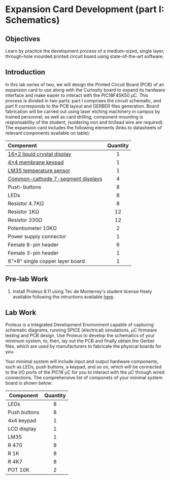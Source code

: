 # Expansion Card Development (part I: Schematics)

## Objectives
Learn by practice the development process of a medium-sized, single layer, through-hole mounted printed circuit board using state-of-the-art software.

## Introduction 
In this lab series of two, we will design the Printed Circuit Board (PCB) of an expansion card to use along with the Curiosity board to expand its hardware interface and make easier to interact with the PIC18F45K50 &mu;C. This process is divided in two parts: part I comprises the circuit schematic, and part II corresponds to the PCB layout and GERBER files generation. Board fabrication will be carried out using laser etching machinery in campus by trained personnel, as well as card drilling; component mounting is responsability of the student, (soldering iron and tin/lead wire are required). The expansion card includes the following elements (links to datasheets of relevant components available on table):

<div align="center">

Component | Quantity
:---   | :---:
[16×2 liquid crystal display](https://www.sparkfun.com/datasheets/LCD/HD44780.pdf) | 1
[4×4 membrane keypad](https://circuitdigest.com/microcontroller-projects/4x4-keypad-interfacing-with-pic16f877a)         | 1
[LM35 temperature sensor](https://www.ti.com/lit/ds/symlink/lm35.pdf)     | 1
[Common-cathode 7-segment displays](https://components101.com/displays/7-segment-display-pinout-working-datasheet)          | 4
Push-buttons                | 8
LEDs                        | 8
Resistor 4.7KΩ | 8
Resistor 1KΩ   | 12
Resistor 330Ω  | 12
Potentiometer 10KΩ | 2
Power supply connector | 1
Female 8-pin header | 6
Female 3-pin header | 1
6"×8" single copper layer board | 1

</div>

## Pre-lab Work
1. Install Proteus 8.11 using Tec de Monterrey's student license freely available following the intructions available [here](http://bit.ly/proteustec).

## Lab Work
Proteus is a Integrated Development Environment capable of capturing schematic diagrams, running SPICE (electrical) simulations, &mu;C firmware testing and PCB design. Use Proteus to develop the schematics of your minimum system, to, then, lay out the PCB and finally obtain the Gerber files, which are used by manufacturers to fabricate the physical boards for you.

Your minimal system will include input and output hardware components, such as LEDs, push buttons, a keypad, and so on, which will be connected to the I/O ports of the PIC18 &mu;C for you to interact with the &mu;C through wired connections. The comprehensive list of componets of your minimal system board is shown below:

| Component | Quantity |
| --------- | :------: |
| LEDs          | 8           |
| Push buttons  | 8	      |
| 4x4 keypad    | 1	      |
| LCD display   | 1	      |
| LM35		| 1	      |
| R 470		| 8	      |
| R 1K		| 8	      |
| R 4K7		| 8	      |
| POT 10K	| 2	      |





